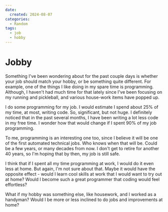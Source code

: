 ```yaml
---
date:
  created: 2024-08-07
categories:
  - Random
tags:
  - job
  - hobby
---
```

# Jobby

Something I've been wondering about for the past couple days is whether your job should match your hobby, or be something quite different. For example, one of the things I like doing in my spare time is programming. Although, I haven't had much time for that lately since I've been focusing on my running and pickleball, and various house-work items have popped up.

<!-- more -->

I do some programming for my job. I would estimate I spend about 25% of my time, at most, writing code. So, significant, but not huge. I definitely noticed that in the past several months, I have been writing a lot less code in my free time. I wonder how that would change if I spent 90% of my job programming.

To me, programming is an interesting one too, since I believe it will be one of the first automated technical jobs. Who knows when that will be. Could be a few years, or many decades from now. I don't get to retire for another 40 years, so I'm hoping that by then, my job is still safe.

I think that if I spent all my time programming at work, I would do it even less at home. But again, I'm not sure about that. Maybe it would have the opposite effect - would I learn cool skills at work that I would want to try out at home? Would I become such a great programmer that coding would feel effortless?

What if my hobby was something else, like housework, and I worked as a handyman? Would I be more or less inclined to do jobs and improvements at home?